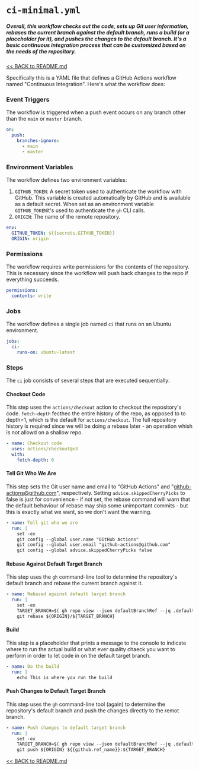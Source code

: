 # `ci-minimal.yml`

##### Overall, this workflow checks out the code, sets up Git user information, rebases the current branch against the default branch, runs a build (or a placeholder for it), and pushes the changes to the default branch. It's a basic continuous integration process that can be customized based on the needs of the repository.

[<< BACK to README.md](README.md)

Specifically this is a  YAML file that defines a GitHub Actions workflow named "Continuous Integration". Here's what the workflow does:

### Event Triggers
The workflow is triggered when a push event occurs on any branch other than the `main` or `master` branch. 

```yaml
on:
  push:
    branches-ignore:
      - main
      - master
```

### Environment Variables
The workflow defines two environment variables:

1. `GITHUB_TOKEN`: A secret token used to authenticate the workflow with GitHub. This variable is created automatically by GitHub and is available as a default secret. When set as an environment variable `GITHUB_TOKEN`it's used to authenticate the `gh` CLI calls. 
2. `ORIGIN`: The name of the remote repository. 

```yaml
env:
  GITHUB_TOKEN: ${{secrets.GITHUB_TOKEN}}
  ORIGIN: origin
```

### Permissions
The workflow requires write permissions for the contents of the repository. This is necessary since the workflow will push back changes to the repo if everything succeeds. 

```yaml
permissions:
  contents: write
```

### Jobs
The workflow defines a single job named `ci` that runs on an Ubuntu environment.

```yaml
jobs:
  ci:
    runs-on: ubuntu-latest
```

### Steps
The `ci` job consists of several steps that are executed sequentially:

#### Checkout Code
This step uses the `actions/checkout` action to checkout the repository's code. `fetch-depth` fecthec the entire history of the repo, as opposed to to depth=1, which is the default for `actions/checkout`. The full repository history is required since we will be doing a rebase later - an operation whish is not allowd on a shallow repo. 

```yaml
- name: Checkout code
  uses: actions/checkout@v3
  with:
    fetch-depth: 0
```

#### Tell Git Who We Are
This step sets the Git user name and email to "GitHub Actions" and "github-actions@github.com", respectively. Setting `advice.skippedCherryPicks` to false is just for convenience - if not set, the rebase command will warn that the default behaviour of rebase may ship some unimportant commits - but this is exactly what we want, so we don't want the warning.

```yaml
- name: Tell git who we are
  run: |
    set -ex
    git config --global user.name "GitHub Actions"
    git config --global user.email "github-actions@github.com"
    git config --global advice.skippedCherryPicks false
```

#### Rebase Against Default Target Branch
This step uses the `gh` command-line tool to determine the repository's default branch and rebase the current branch against it.

```yaml
- name: Rebased against default target branch
  run: |
    set -ex
    TARGET_BRANCH=$( gh repo view --json defaultBranchRef --jq .defaultBranchRef.name )
    git rebase ${ORIGIN}/${TARGET_BRANCH}
```

#### Build
This step is a placeholder that prints a message to the console to indicate where to run the actual build or what ever quality chaeck you want to perform in order to let code in on the default target branch.

```yaml
- name: Do the build
  run: |
    echo This is where you run the build
```

#### Push Changes to Default Target Branch
This step uses the `gh` command-line tool (again) to determine the repository's default branch and push the changes directly to the remot branch.

```yaml
- name: Push changes to default target branch
  run: |
    set -ex
    TARGET_BRANCH=$( gh repo view --json defaultBranchRef --jq .defaultBranchRef.name )
    git push ${ORIGIN} ${{github.ref_name}}:${TARGET_BRANCH}
```

[<< BACK to README.md](README.md)

